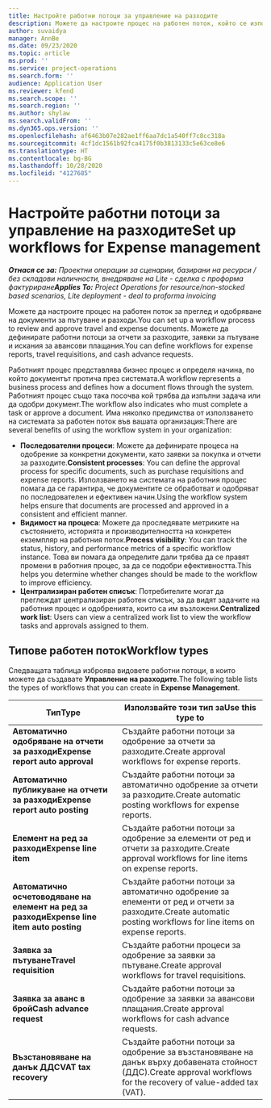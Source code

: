 ```yaml
---
title: Настройте работни потоци за управление на разходите
description: Можете да настроите процес на работен поток, който се използва за преглед и одобряване на документи за пътуване и разходи.
author: suvaidya
manager: AnnBe
ms.date: 09/23/2020
ms.topic: article
ms.prod: ''
ms.service: project-operations
ms.search.form: ''
audience: Application User
ms.reviewer: kfend
ms.search.scope: ''
ms.search.region: ''
ms.author: shylaw
ms.search.validFrom: ''
ms.dyn365.ops.version: ''
ms.openlocfilehash: af6463b07e282ae1ff6aa7dc1a540ff7c8cc318a
ms.sourcegitcommit: 4cf1dc1561b92fca4175f0b3813133c5e63ce8e6
ms.translationtype: HT
ms.contentlocale: bg-BG
ms.lasthandoff: 10/28/2020
ms.locfileid: "4127685"
---
```

# <a name="set-up-workflows-for-expense-management"></a><span data-ttu-id="43952-103">Настройте работни потоци за управление на разходите</span><span class="sxs-lookup"><span data-stu-id="43952-103">Set up workflows for Expense management</span></span>

<span data-ttu-id="43952-104">_**Отнася се за:** Проектни операции за сценарии, базирани на ресурси / без складови наличности, внедряване на Lite - сделка с проформа фактуриране_</span><span class="sxs-lookup"><span data-stu-id="43952-104">_**Applies To:** Project Operations for resource/non-stocked based scenarios, Lite deployment - deal to proforma invoicing_</span></span>

<span data-ttu-id="43952-105">Можете да настроите процес на работен поток за преглед и одобряване на документи за пътуване и разходи.</span><span class="sxs-lookup"><span data-stu-id="43952-105">You can set up a workflow process to review and approve travel and expense documents.</span></span> <span data-ttu-id="43952-106">Можете да дефинирате работни потоци за отчети за разходите, заявки за пътуване и искания за авансови плащания.</span><span class="sxs-lookup"><span data-stu-id="43952-106">You can define workflows for expense reports, travel requisitions, and cash advance requests.</span></span>

<span data-ttu-id="43952-107">Работният процес представлява бизнес процес и определя начина, по който документът протича през системата.</span><span class="sxs-lookup"><span data-stu-id="43952-107">A workflow represents a business process and defines how a document flows through the system.</span></span> <span data-ttu-id="43952-108">Работният процес също така посочва кой трябва да изпълни задача или да одобри документ.</span><span class="sxs-lookup"><span data-stu-id="43952-108">The workflow also indicates who must complete a task or approve a document.</span></span> <span data-ttu-id="43952-109">Има няколко предимства от използването на системата за работен поток във вашата организация:</span><span class="sxs-lookup"><span data-stu-id="43952-109">There are several benefits of using the workflow system in your organization:</span></span>

- <span data-ttu-id="43952-110">**Последователни процеси**: Можете да дефинирате процеса на одобрение за конкретни документи, като заявки за покупка и отчети за разходите.</span><span class="sxs-lookup"><span data-stu-id="43952-110">**Consistent processes**: You can define the approval process for specific documents, such as purchase requisitions and expense reports.</span></span> <span data-ttu-id="43952-111">Използването на системата на работния процес помага да се гарантира, че документите се обработват и одобряват по последователен и ефективен начин.</span><span class="sxs-lookup"><span data-stu-id="43952-111">Using the workflow system helps ensure that documents are processed and approved in a consistent and efficient manner.</span></span>
- <span data-ttu-id="43952-112">**Видимост на процеса**: Можете да проследявате метриките на състоянието, историята и производителността на конкретен екземпляр на работния поток.</span><span class="sxs-lookup"><span data-stu-id="43952-112">**Process visibility**: You can track the status, history, and performance metrics of a specific workflow instance.</span></span> <span data-ttu-id="43952-113">Това ви помага да определите дали трябва да се правят промени в работния процес, за да се подобри ефективността.</span><span class="sxs-lookup"><span data-stu-id="43952-113">This helps you determine whether changes should be made to the workflow to improve efficiency.</span></span>
- <span data-ttu-id="43952-114">**Централизиран работен списък**: Потребителите могат да преглеждат централизиран работен списък, за да видят задачите на работния процес и одобренията, които са им възложени.</span><span class="sxs-lookup"><span data-stu-id="43952-114">**Centralized work list**: Users can view a centralized work list to view the workflow tasks and approvals assigned to them.</span></span> 

## <a name="workflow-types"></a><span data-ttu-id="43952-115">Типове работен поток</span><span class="sxs-lookup"><span data-stu-id="43952-115">Workflow types</span></span>

<span data-ttu-id="43952-116">Следващата таблица изброява видовете работни потоци, в които можете да създавате **Управление на разходите**.</span><span class="sxs-lookup"><span data-stu-id="43952-116">The following table lists the types of workflows that you can create in **Expense Management**.</span></span>


|              <span data-ttu-id="43952-117"><strong>Тип</strong></span><span class="sxs-lookup"><span data-stu-id="43952-117"><strong>Type</strong></span></span>              |                   <span data-ttu-id="43952-118"><strong>Използвайте този тип за</strong></span><span class="sxs-lookup"><span data-stu-id="43952-118"><strong>Use this type to</strong></span></span>                   |
|-------------------------------------------------|-----------------------------------------------------------------------|
|   <span data-ttu-id="43952-119"><strong>Автоматично одобряване на отчети за разходи</strong></span><span class="sxs-lookup"><span data-stu-id="43952-119"><strong>Expense report auto approval</strong></span></span> |            <span data-ttu-id="43952-120">Създайте работни потоци за одобрение за отчети за разходите.</span><span class="sxs-lookup"><span data-stu-id="43952-120">Create approval workflows for expense reports.</span></span>             |
|  <span data-ttu-id="43952-121"><strong>Автоматично публикуване на отчети за разходи</strong></span><span class="sxs-lookup"><span data-stu-id="43952-121"><strong>Expense report auto posting</strong></span></span>   |        <span data-ttu-id="43952-122">Създайте работни потоци за автоматично одобрение за отчети за разходите.</span><span class="sxs-lookup"><span data-stu-id="43952-122">Create automatic posting workflows for expense reports.</span></span>        |
|       <span data-ttu-id="43952-123"><strong>Елемент на ред за разходи</strong></span><span class="sxs-lookup"><span data-stu-id="43952-123"><strong>Expense line item</strong></span></span>        |     <span data-ttu-id="43952-124">Създайте работни потоци за одобрение за елементи от ред и отчети за разходите.</span><span class="sxs-lookup"><span data-stu-id="43952-124">Create approval workflows for line items on expense reports.</span></span>      |
| <span data-ttu-id="43952-125"><strong>Автоматично осчетоводяване на елемент на ред за разходи</strong></span><span class="sxs-lookup"><span data-stu-id="43952-125"><strong>Expense line item auto posting</strong></span></span> | <span data-ttu-id="43952-126">Създайте работни потоци за автоматично одобрение за елементи от ред и отчети за разходите.</span><span class="sxs-lookup"><span data-stu-id="43952-126">Create automatic posting workflows for line items on expense reports.</span></span> |
|       <span data-ttu-id="43952-127"><strong>Заявка за пътуване</strong></span><span class="sxs-lookup"><span data-stu-id="43952-127"><strong>Travel requisition</strong></span></span>       |          <span data-ttu-id="43952-128">Създайте работни процеси за одобрение за заявки за пътуване.</span><span class="sxs-lookup"><span data-stu-id="43952-128">Create approval workflows for travel requisitions.</span></span>           |
|      <span data-ttu-id="43952-129"><strong>Заявка за аванс в брой</strong></span><span class="sxs-lookup"><span data-stu-id="43952-129"><strong>Cash advance request</strong></span></span>      |         <span data-ttu-id="43952-130">Създайте работни потоци за одобрение за заявки за авансови плащания.</span><span class="sxs-lookup"><span data-stu-id="43952-130">Create approval workflows for cash advance requests.</span></span>          |
|        <span data-ttu-id="43952-131"><strong>Възстановяване на данък ДДС</strong></span><span class="sxs-lookup"><span data-stu-id="43952-131"><strong>VAT tax recovery</strong></span></span>        | <span data-ttu-id="43952-132">Създайте работни потоци за одобрение за възстановяване на данък върху добавената стойност (ДДС).</span><span class="sxs-lookup"><span data-stu-id="43952-132">Create approval workflows for the recovery of value-added tax (VAT).</span></span>  |
